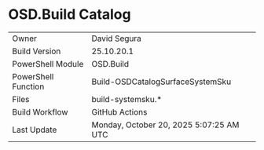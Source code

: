 ﻿# OSD.Build Catalog

| | |
|-|-|
| Owner | David Segura |
| Build Version | 25.10.20.1 |
| PowerShell Module | OSD.Build |
| PowerShell Function | Build-OSDCatalogSurfaceSystemSku |
| Files | build-systemsku.* |
| Build Workflow | GitHub Actions |
| Last Update | Monday, October 20, 2025 5:07:25 AM UTC |
